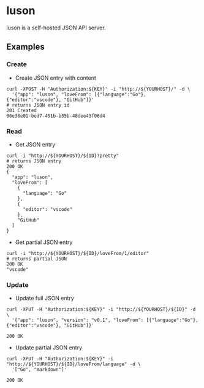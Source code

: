 # luson

luson is a self-hosted JSON API server.

## Examples

### Create

- Create JSON entry with content

```
curl -XPOST -H "Authorization:${KEY}" -i "http://${YOURHOST}/" -d \
  '{"app": "luson", "loveFrom": [{"language":"Go"}, {"editor":"vscode"}, "GitHub"]}'
# returns JSON entry id
201 Created
06e30e01-bed7-451b-b35b-48dee43f06d4
```

### Read

- Get JSON entry

```
curl -i "http://${YOURHOST}/${ID}?pretty"
# returns JSON entry
200 OK
{
  "app": "luson",
  "loveFrom": [
    {
      "language": "Go"
    },
    {
      "editor": "vscode"
    },
    "GitHub"
  ]
}
```

- Get partial JSON entry

```
curl -i "http://${YOURHOST}/${ID}/loveFrom/1/editor"
# returns partial JSON
200 OK
"vscode"
```

### Update

- Update full JSON entry

```
curl -XPUT -H "Authorization:${KEY}" -i "http://${YOURHOST}/${ID}" -d \
  '{"app": "luson", "version": "v0.1", "loveFrom": [{"language":"Go"}, {"editor":"vscode"}, "GitHub"]}'

200 OK
```

- Update partial JSON entry

```
curl -XPUT -H "Authorization:${KEY}" -i "http://${YOURHOST}/${ID}/loveFrom/language" -d \
  '["Go", "markdown"]'

200 OK
```

